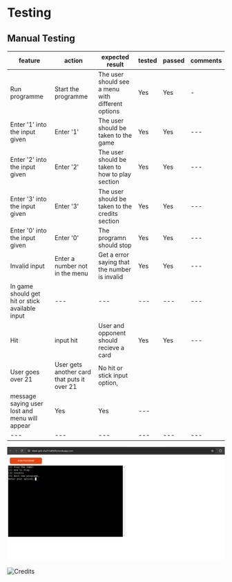 # Testing

## Manual Testing

| feature | action | expected result | tested | passed | comments |
| --- | --- | --- | --- | --- | --- |
| Run programme | Start the programme | The user should see a menu with different options | Yes | Yes | - |
| Enter '1' into the input given | Enter '1' | The user should be taken to the game | Yes | Yes | --- |
| Enter '2' into the input given | Enter '2' | The user should be taken to how to play section | Yes | Yes | --- |
| Enter '3' into the input given | Enter '3' | The user should be taken to the credits section | Yes | Yes | --- |
| Enter '0' into the input given | Enter '0' | The programn should stop | Yes | Yes | --- |
| Invalid input | Enter a number not in the menu | Get a error saying that the number is invalid | Yes | Yes | --- |
| In game should get hit or stick available input | --- | --- | --- | --- | --- |
| Hit | input hit | User and opponent should recieve a card | Yes | Yes | --- |
| User goes over 21 | User gets another card that puts it over 21 | No hit or stick input option,
message saying user lost and menu will appear | Yes | Yes | --- |
| --- | --- | --- | --- | --- | --- |


![Menu](documentation/blackjack-menu.png)





![Credits](documentation/live-code-credits)